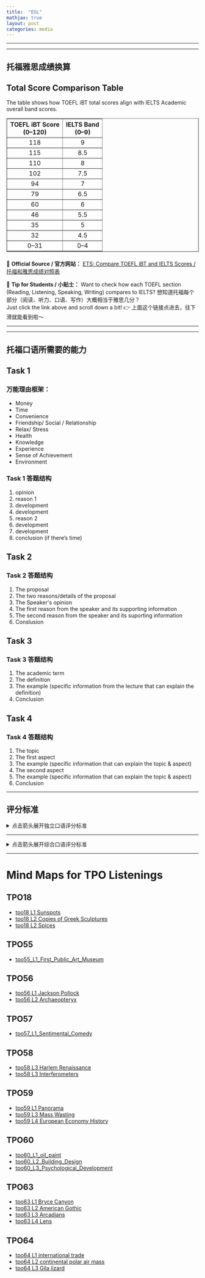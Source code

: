 ```yaml
---
title:  "ESL"
mathjax: true
layout: post
categories: media
---
```


---
---

## 托福雅思成绩换算
<h2>Total Score Comparison Table</h2>
<p>The table shows how TOEFL iBT total scores align with IELTS Academic overall band scores.</p>

<table border="1" cellpadding="8" cellspacing="0" style="border-collapse: collapse; text-align: center;">
  <thead>
    <tr>
      <th>TOEFL iBT Score<br>(0–120)</th>
      <th>IELTS Band<br>(0–9)</th>
    </tr>
  </thead>
  <tbody>
    <tr><td>118</td><td>9</td></tr>
    <tr><td>115</td><td>8.5</td></tr>
    <tr><td>110</td><td>8</td></tr>
    <tr><td>102</td><td>7.5</td></tr>
    <tr><td>94</td><td>7</td></tr>
    <tr><td>79</td><td>6.5</td></tr>
    <tr><td>60</td><td>6</td></tr>
    <tr><td>46</td><td>5.5</td></tr>
    <tr><td>35</td><td>5</td></tr>
    <tr><td>32</td><td>4.5</td></tr>
    <tr><td>0–31</td><td>0–4</td></tr>
  </tbody>
</table>

<p style="margin-top: 1.5em;">
  🔗 <strong>Official Source / 官方网站：</strong> 
  <a href="https://www.ets.org/toefl/institutions/ibt/compare-scores.html" target="_blank" rel="noopener noreferrer">
    ETS: Compare TOEFL iBT and IELTS Scores / 托福和雅思成绩对照表
  </a>
</p>

<p>
  📘 <strong>Tip for Students / 小贴士：</strong> 
  Want to check how each TOEFL section (Reading, Listening, Speaking, Writing) compares to IELTS? 
  想知道托福每个部分（阅读、听力、口语、写作）大概相当于雅思几分？<br>
  Just click the link above and scroll down a bit! 👉 上面这个链接点进去，往下滑就能看到啦～
</p>

---
---
## 托福口语所需要的能力

<div class="markmap-container">
<div class="markmap">
<script type="text/template">

# TOEFL Speaking Skills <br> 能力图

## All the tasks <br> 4道题都需要的能力

### Effective choice of vocabulary <br> 有效的词汇选择

### Effective use of sentences <br> 有效的句子使用

### Speak fluently <br> 流利表达

## TASK 1 <br> 第一题需要的能力

### Provide reasons to support opinion <br> 提供理由支持观点

#### Learn the common reasons <br> 学习常见的理由

### Develop reasons <br> 发展理由

#### Learn how to develop the reasons <br> 学习如何发展理由

## TASK 2 3 4 <br> 2 3 4题需要的能力

### Understand the reading passage <br> 理解阅读材料

#### Read for main ideas and important details efficiently <br> 高效地阅读主要观点和重要细节

### Understand the listening materials <br> 理解听力材料

#### Understand the speaker's reasons/examples/lectures <br> 理解演讲者的理由/例子/讲座

### Identify the key points <br> 识别关键点

### Take good notes that aid your response <br> 做好有助于你回答的笔记

</script>
</div>
</div>

## Task 1

### 万能理由框架：
* Money 
* Time 
* Convenience 
* Friendship/ Social / Relationship 
* Relax/ Stress 
* Health 
* Knowledge 
* Experience 
* Sense of Achievement 
* Environment

### Task 1 答题结构

1. opinion 
2. reason 1
3. development 
4. development 
5. reason 2 
6. development 
7. development 
8. conclusion (if there’s time)

## Task 2 

### Task 2 答题结构

1. The proposal 
2. The two reasons/details of the proposal 
3. The Speaker's opinion 
4. The first reason from the speaker and its supporting information
5. The second reason from the speaker and its suporting information
6. Conslusion 

## Task 3

### Task 3 答题结构

1. The academic term
2. The definition
3. The example (specific information from the lecture
that can explain the definition)
4. Conclusion

## Task 4

### Task 4 答题结构

1. The topic
2. The first aspect
3. The example (specific information that can explain the topic
& aspect)
4. The second aspect
5. The example (specific information that can explain the topic
& aspect)
6. Conclusion

---

## 评分标准

<details> 
<summary>点击箭头展开独立口语评分标准</summary>

<table>
    <tr>
        <th>SCORE<br>分数</th>
        <th>GENERAL DESCRIPTION<br>一般描述</th>
        <th>DELIVERY<br>语言表达</th>
        <th>LANGUAGE USE<br>语言使用</th>
        <th>TOPIC DEVELOPMENT<br>主题发展</th>
    </tr>
    <tr>
        <td>4</td>
        <td>The response fulfills the demands of the task, with at most minor lapses in completeness. It is highly intelligible and exhibits sustained, coherent discourse. A response at this level is characterized by all of the following:<br>回答满足任务要求，内容基本完整，最多只有轻微的遗漏。语言表达清晰且具有持续的连贯性。该级别的回答具备以下所有特征：</td>
        <td>Generally well-paced flow (fluid expression). Speech is clear. It may include minor lapses, or minor difficulties with pronunciation or intonation patterns, which do not affect overall intelligibility.<br>总体上节奏良好（表达流畅）。语言清晰。可能存在轻微的疏漏，或在发音或语调上有些小问题，但不影响整体的可理解性。</td>
        <td>The response demonstrates effective use of grammar and vocabulary. It exhibits a fairly high degree of automaticity with good control of basic and complex structures (as appropriate). Some minor (or systematic) errors are noticeable but do not obscure meaning.<br>回答展示了有效的语法和词汇使用。表现出较高的熟练度，对基础和复杂结构（根据需要）有良好的掌控。一些轻微的（或系统性）错误可能会出现，但不影响理解。</td>
        <td>Response is sustained and sufficient to the task. It is generally well developed and coherent; relationships between ideas are clear (or there is a clear progression of ideas).<br>回答内容充实，能够充分满足任务要求。整体结构较为完整且连贯，思想之间的联系清晰明了（或思想有条理地逐步展开）。</td>
    </tr>
    <tr>
        <td>3</td>
        <td>The response addresses the task appropriately but may fall short of being fully developed. It is generally intelligible and coherent, with some fluidity of expression, though it exhibits some noticeable lapses in the expression of ideas. A response at this level is characterized by at least two of the following:<br>回答能够恰当地处理任务，但可能没有完全展开。总体上是可以理解且连贯的，表达有一定的流畅性，尽管在思想表达上有时会出现明显的疏漏。此级别的回答通常具备以下至少两项特征：</td>
        <td>Speech is generally clear, with some fluidity of expression, though minor difficulties with pronunciation, intonation, or pacing are noticeable and may require listener effort at times (though overall intelligibility is not significantly affected).<br>语言表达通常是清晰的，并且有一定的流畅性，尽管发音、语调或节奏上存在一些小问题，有时可能需要听者稍加注意（但整体的可理解性并未受到显著影响）。</td>
        <td>The response demonstrates fairly automatic and effective use of grammar and vocabulary, and fairly coherent expression of relevant ideas. Response may exhibit some imprecise or inaccurate use of vocabulary or grammatical structures or be somewhat limited in the range of structures used. This may affect overall fluency, but it does not seriously interfere with the communication of the message.<br>回答展示了较为熟练和有效的语法和词汇使用，相关想法的表达也相对连贯。可能存在一些词汇或语法结构使用不够精确，或者在语法结构的多样性上有所局限。这可能会影响整体流利度，但不会严重影响信息的传递。</td>
        <td>Response is mostly coherent and sustained and conveys relevant ideas/information. Overall development is somewhat limited, usually lacks elaboration or specificity. Relationships between ideas may at times not be immediately clear.<br>回答大多连贯且具持续性，传达了相关的想法或信息。整体内容发展略显不足，通常缺乏深入或具体的阐述。思想之间的关系有时可能并不十分清晰。</td>
    </tr>
    <tr>
        <td>2</td>
        <td>The response addresses the task, but development of the topic is limited. It contains intelligible speech, although problems with delivery and/ or overall coherence occur; meaning may be obscured in places. A response at this level is characterized by at least two of the following:<br>回答涉及了任务，但主题的发展有限。虽然内容基本可理解，但在表达和/或整体连贯性上存在问题；在某些地方意义可能会变得模糊。这个级别的回答至少具有以下两个特征：</td>
        <td>Speech is basically intelligible, though listener effort is needed because of unclear articulation, awkward intonation, or choppy rhythm/pace; meaning may be obscured in places.<br>语言基本上是可以理解的，但由于发音不清晰、语调不自然，或者节奏/速度不连贯，可能需要听者多加努力；在某些地方意义可能会模糊。</td>
        <td>The response demonstrates limited range and control of grammar and vocabulary. These limitations often prevent full expression of ideas. For the most part, only basic sentence structures are used successfully and spoken with fluidity. Structures and vocabulary may express mainly simple (short) and/or general propositions, with simple or unclear connections made among them (serial listing, conjunction, juxtaposition).<br>回答展示了语法和词汇范围的局限性，以及对它们的控制不够。这些限制经常阻碍思想的完整表达。大多数情况下，只有基本句子结构能够被流畅地使用。结构和词汇可能主要用于表达简单（短小）和/或一般的观点，且它们之间的连接往往比较简单或不太清晰（如使用简单的列举、连接词或并列结构）。</td>
        <td>The response is connected to the task, though the number of ideas presented or the development of ideas is limited. Mostly basic ideas are expressed with limited elaboration (details and support). At times relevant substance may be vaguely expressed or repetitious. Connections of ideas may be unclear.<br>回答与任务相关，但所表达的想法数量有限或发展不够充分。主要表达的是一些基本的想法，并且缺乏深入的阐述（如细节和支持）。有时，相关内容可能被模糊地表达或显得重复。思想之间的联系可能不太清晰。</td>
    </tr>
    <tr>
        <td>1</td>
        <td>The response is very limited in content and/or coherence or is only minimally connected to the task, or speech is largely unintelligible. A response at this level is characterized by at least two of the following:<br>回答的内容和/或连贯性非常有限，或者与任务的关联性极低，亦或语言大部分难以理解。此级别的回答通常具备以下至少两个特征：</td>
        <td>Consistent pronunciation, stress and intonation difficulties cause considerable listener effort; delivery is choppy, fragmented, or telegraphic; frequent pauses and hesitations.<br>持续的发音、重音和语调问题使听者需要付出相当大的努力；表达断断续续、支离破碎或像电报般简短；频繁的停顿和犹豫。</td>
        <td>Range and control of grammar and vocabulary severely limit or prevent expression of ideas and connections among ideas. Some low-level responses may rely heavily on practiced or formulaic expressions.<br>语法和词汇的使用范围和控制能力严重限制或阻碍了思想的表达及其之间的联系。一些低水平的回答可能严重依赖于预先练习或公式化的表达。</td>
        <td>Limited relevant content is expressed. The response generally lacks substance beyond expression of very basic ideas. Speaker may be unable to sustain speech to complete the task and may rely heavily on repetition of the prompt.<br>表达的相关内容有限。回答通常缺乏除非常基本的想法表达之外的实质性内容。说话者可能无法持续讲话以完成任务，并可能严重依赖于重复问题。</td>
    </tr>
    <tr>
        <td>0</td>
        <td>Speaker makes no attempt to respond OR response is unrelated to the topic.<br>说话者没有尝试回答或回答与主题无关。</td>
        <td>---</td>
        <td>---</td>
        <td>---</td>
    </tr>
</table>

</details> 

---

<details> 
<summary>点击箭头展开综合口语评分标准</summary>

<table>
  <tr>
    <th>SCORE<br>分数</th>
    <th>GENERAL DESCRIPTION<br>一般描述</th>
    <th>DELIVERY<br>语言表达</th>
    <th>LANGUAGE USE<br>语言使用</th>
    <th>TOPIC DEVELOPMENT<br>主题发展</th>
  </tr>
  <tr>
    <td>4</td>
    <td>The response fulfills the demands of the task, with at most minor lapses in completeness. It is highly intelligible and exhibits sustained, coherent discourse. A response at this level is characterized by all of the following:<br>回答满足任务要求，完整性上最多只有轻微的疏漏。表达高度清晰，并展示了持续且连贯的话语。这个级别的回答具备以下所有特征：</td>
    <td>Speech is generally clear, fluid and sustained. It may include minor lapses or minor difficulties with pronunciation or intonation. Pace may vary at times as the speaker attempts to recall information. Overall intelligibility remains high.<br>话语通常清晰、流畅并且持续。可能会有轻微的失误或发音、语调上的小问题。当说话者试图回忆信息时，语速可能会有变化。但整体的可理解性仍然很高。</td>
    <td>The response demonstrates good control of basic and complex grammatical structures that allow for coherent, efficient (automatic) expression of relevant ideas. Contains generally effective word choice. Though some minor (or systematic) errors or imprecise use may be noticeable, they do not require listener effort (or obscure meaning).<br>回答展示了对基础和复杂语法结构的良好掌控，能够连贯且高效（自动）地表达相关想法。整体用词选择有效。尽管可能会有一些小的（或系统性的）错误或不精确的使用，但这些问题不会影响理解，也不需要听者特别费力。</td>
    <td>The response presents a clear progression of ideas and conveys the relevant information required by the task. It includes appropriate detail, though it may have minor errors or minor omissions.<br>回答展现了清晰的思路发展，并表达了任务所需的相关信息。内容包含适当的细节，尽管可能会有一些小错误或遗漏。</td>
  </tr>
  <tr>
    <td>3</td>
    <td>The response addresses the task appropriately, but may fall short of being fully developed. It is generally intelligible and coherent, with some fluidity of expression, though it exhibits some noticeable lapses in the expression of ideas. A response at this level is characterized by at least two of the following:<br>回答适当地处理了任务，但可能没有完全展开。总体上是可以理解且连贯的，表达具有一定的流畅性，尽管在表达想法时表现出一些明显的疏漏。这个级别的回答通常具备以下至少两个特征：</td>
    <td>Speech is generally clear, with some fluidity of expression, but it exhibits minor difficulties with pronunciation, intonation, or pacing and may require some listener effort at times. Overall intelligibility remains good, however.<br>话语通常清晰，表达有一定的流畅性，但在发音、语调或语速上存在一些小困难，有时可能需要听者稍作努力。然而，整体的可理解性仍然良好。</td>
    <td>The response demonstrates fairly automatic and effective use of grammar and vocabulary, and fairly coherent expression of relevant ideas. Response may exhibit some imprecise or inaccurate use of vocabulary or grammatical structures or be somewhat limited in the range of structures used. Such limitations do not seriously interfere with the communication of the message.<br>回答展示了较为熟练和有效的语法和词汇使用，相关想法的表达也相对连贯。回答中可能会出现一些词汇或语法结构使用不够精确或不准确的情况，或者在结构使用的多样性上有所局限。这些限制不会严重影响信息的传达。。</td>
    <td>The response is sustained and conveys relevant information required by the task. However, it exhibits some incompleteness, inaccuracy, lack of specificity with respect to content, or choppiness in the progression of ideas.<br>回答是持续的，并表达了任务所需的相关信息。然而，它在内容上表现出一些不完整、不准确、不具体，或者在思想发展的连贯性上存在一些问题。</td>
  </tr>
  <tr>
    <td>2</td>
    <td>The response is connected to the task, though it may be missing some relevant information or contain inaccuracies. It contains some intelligible speech, but at times problems with intelligibility and/or overall coherence may obscure meaning. A response at this level is characterized by at least two of the following:<br>回答与任务相关，但可能缺少一些重要信息或包含不准确的信息。话语在某些情况下是可以理解的，但有时由于可理解性和/或整体连贯性的问题可能导致意义模糊。这个级别的回答通常具备以下至少两个特征：</td>
    <td>Speech is clear at times, though it exhibits problems with pronunciation, intonation, or pacing and so may require significant listener effort. Speech may not be sustained at a consistent level throughout. Problems with intelligibility may obscure meaning in places (but not throughout).<br>话语有时清晰，但在发音、语调或语速上存在问题，因此可能需要听者付出较大的努力。话语可能无法在整个过程中保持一致的水平。可理解性的问题可能在某些地方（但不是在所有地方）导致意义模糊。</td>
    <td>The response is limited in the range and control of vocabulary and grammar demonstrated (some complex structures may be used, but typically contain errors). This results in limited or vague expression of relevant ideas and imprecise or inaccurate connections. Automaticity of expression may only be evident at the phrasal level.<br>回答在词汇和语法的范围和控制上表现出有限性（尽管可能会使用一些复杂结构，但通常包含错误）。这导致相关想法的表达有限或模糊，以及连接的不精确或不准确。表达的熟练程度可能仅在短语层面上有所体现。</td>
    <td>The response conveys some relevant information but is clearly incomplete or inaccurate. It is incomplete if it omits key ideas, makes vague reference to key ideas, or demonstrates limited development of important information. An inaccurate response demonstrates misunderstanding of key ideas from the stimulus. Typically, ideas expressed may not be well-connected or cohesive so that familiarity with the stimulus is necessary to follow what is being discussed.<br>回答表达了一些相关信息，但明显不完整或不准确。如果它省略了关键想法，或对关键想法的引用模糊，或仅有有限的关键信息展开，则为不完整的回答。不准确的回答表明对题目中的关键想法存在误解。通常，表达的想法可能连接不够紧密或缺乏连贯性，因此需要对题目内容有一定的熟悉程度才能理解讨论的内容。</td>
  </tr>
  <tr>
    <td>1</td>
    <td>The response is very limited in content or coherence or is only minimally connected to the task. Speech may be largely unintelligible. A response at this level is characterized by at least two of the following:<br>回答在内容或连贯性上非常有限，或者只是最小程度地与任务相关。话语可能大部分都无法理解。这个级别的回答至少具有以下两个特征：</td>
    <td>Consistent pronunciation and intonation problems cause considerable listener effort and frequently obscure meaning. Delivery is choppy, fragmented, or telegraphic. Speech contains frequent pauses and hesitations.<br>持续的发音和语调问题导致听者需要付出大量的努力，并经常使意义模糊。表达方式是断断续续的，碎片化的，或者像电报一样简短。话语包含频繁的停顿和犹豫。</td>
    <td>Range and control of grammar and vocabulary severely limit (or prevent) expression of ideas and connections among ideas. Some very low-level responses may rely on isolated words or short utterances to communicate ideas.<br>语法和词汇的范围和控制严重限制（或阻碍）思想的表达及其之间的联系。一些非常低级的回答可能依赖孤立的单词或短语来表达思想。</td>
    <td>The response fails to provide much relevant content. Ideas that are expressed are often inaccurate, limited to vague utterances, or repetitions (including repetition of prompt).<br>回答未能提供多少相关内容。表达的想法通常不准确，限于模糊的陈述或重复（包括对题目的重复）。</td>
  </tr>
  <tr>
    <td>0</td>
    <td>Speaker makes no attempt to respond OR response is unrelated to the topic.<br>发言人没有试图回答，或者回答与话题无关。</td>
    <td></td>
    <td></td>
    <td></td>
  </tr>
</table>

</details> 

---

# Mind Maps for TPO Listenings 

## TPO18
- [tpo18 L1 Sunspots](mindmap/tpo18_L1_sunspots.md)
- [tpo18 L2 Copies of Greek Sculptures](mindmap/tpo18_L2_Copies_of_Greek_Sculptures.md)
- [tpo18 L2 Spices](mindmap/tpo18_L3_spices.md)

## TPO55
- [tpo55_L1_First_Public_Art_Museum](mindmap/tpo55_L1_First_Public_Art_Museum.md)

## TPO56
- [tpo56 L1 Jackson Pollock](mindmap/tpo56_L1_Jackson_Pollock.md)  
- [tpo56 L2 Archaeopteryx](mindmap/tpo56_L2_Archaeopteryx.md)
    
## TPO57
- [tpo57_L1_Sentimental_Comedy](mindmap/tpo57_L1_Sentimental_Comedy.md)

## TPO58
- [tpo58 L3 Harlem Renaissance](mindmap/tpo58_L3_Harlem_Renaissance.md)
- [tpo58 L3 Interferometers](mindmap/tpo58_L2_Interferometers.md)

## TPO59
- [tpo59 L1 Panorama](mindmap/tpo59_L1_Panorama.md)
- [tpo59 L3 Mass Wasting](mindmap/tpo59_L3_Mass_Wasting.md)
- [tpo59 L4 European Economy History](mindmap/tpo59_L4_European_Economy_History.md)

## TPO60
- [tpo60_L1_oil_paint](mindmap/tpo60_L1_oil_paint.md) 
- [tpo60_L2_Building_Design](mindmap/tpo60_L2_Building_Design.md)
- [tpo60_L3_Psychological_Development](mindmap/tpo60_L3_Psychological_Development.md)

## TPO63
- [tpo63 L1 Bryce Canyon](mindmap/tpo63_L1_Bryce_Canyon.md)
- [tpo63 L2 American Gothic](mindmap/tpo63_L2_American_Gothic.md)
- [tpo63 L3 Arcadians](mindmap/tpo63_L3_Arcadians.md)
- [tpo63 L4 Lens](mindmap/tpo63_L4_Lens.md)

## TPO64
- [tpo64 L1 international trade](mindmap/tpo64_L1_international_trade.md)
- [tpo64 L2 continental polar air mass](mindmap/tpo64_L2_continental_polar_air_mass.md)
- [tpo64 L3 Gila lizard](mindmap/tpo64_L3_Gila_lizard.md)
